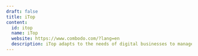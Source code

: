 ```yaml
---
draft: false
title: iTop
content:
  id: itop
  name: iTop
  website: https://www.combodo.com/?lang=en
  description: iTop adapts to the needs of digital businesses to manage multiple customers, contracts and SLAs
---
```

